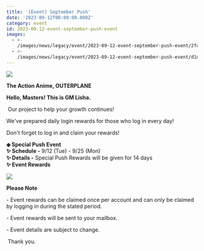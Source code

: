 ```yaml
---
title: '[Event] September Push'
date: '2023-09-12T00:00:00.000Z'
category: event
id: 2023-09-12-event-september-push-event
images:
  - >-
    /images/news/legacy/event/2023-09-12-event-september-push-event/2fd943c6810a4389b887ee35194ef0f9.webp
  - >-
    /images/news/legacy/event/2023-09-12-event-september-push-event/d1d506d08e46436bac906ce7e6b2c777.webp
---
```


![](/images/news/legacy/event/2023-09-12-event-september-push-event/2fd943c6810a4389b887ee35194ef0f9.webp)  

**The Action Anime, OUTERPLANE**

**Hello, Masters! This is GM Lisha.**

  
 Our project to help your growth continues!

We've prepared daily login rewards for those who log in every day!

Don't forget to log in and claim your rewards!  
  
**◈ Special Push Event**  
**✨ Schedule -** 9/12 (Tue) - 9/25 (Mon)  
**✨ Details -** Special Push Rewards will be given for 14 days  
**✨ Event Rewards**

![](/images/news/legacy/event/2023-09-12-event-september-push-event/d1d506d08e46436bac906ce7e6b2c777.webp)  
  

**Please Note**

\- Event rewards can be claimed once per account and can only be claimed by logging in during the stated period. 

\- Event rewards will be sent to your mailbox. 

\- Event details are subject to change.

 Thank you.
